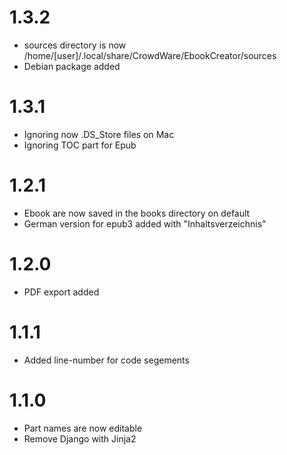 # 1.3.2
- sources directory is now /home/[user]/.local/share/CrowdWare/EbookCreator/sources
- Debian package added

# 1.3.1
- Ignoring now .DS_Store files on Mac
- Ignoring TOC part for Epub

# 1.2.1
- Ebook are now saved in the books directory on default
- German version for epub3 added with "Inhaltsverzeichnis"
  
# 1.2.0
- PDF export added

# 1.1.1
- Added line-number for code segements

# 1.1.0
- Part names are now editable
- Remove Django with Jinja2